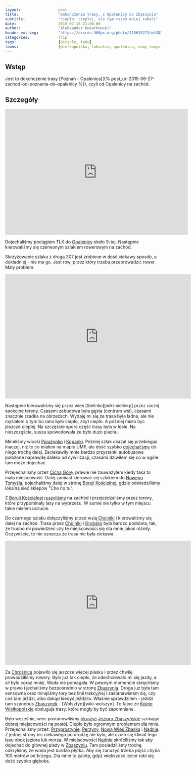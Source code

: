 ```yaml
---
layout:                 post
title:                  "Dokończenie trasy, z Opalenicy do Zbąszynia"
subtitle:               "ciepło, cieplej, ale tym razem mniej robali"
date:                   2015-07-18 21:00:00
author:                 "Aleksander Kwiatkowski"
header-ext-img:         "https://drscdn.500px.org/photo/115639273/m%3D2048/6ab22b36dd0e19b727982449eac13533"
categories:             trip
tags:                   [bicycle, todo]
towns:                  [wielkopolska, lubuskie, opalenica, nowy_tomysl, zbaszyn]
---
```


[wiki-opalenica]:               https://pl.wikipedia.org/wiki/Opalenica
[wiki-sielinko]:                https://pl.wikipedia.org/wiki/Sielinko
[wiki-porazynko]:               https://pl.wikipedia.org/wiki/Pora%C5%BCynko
[wiki-kopanki]:                 https://pl.wikipedia.org/wiki/Kopanki_(wojew%C3%B3dztwo_wielkopolskie)
[wiki-cicha-gora]:              https://pl.wikipedia.org/wiki/Cicha_G%C3%B3ra
[wiki-nowy-tomysl]:             https://pl.wikipedia.org/wiki/Nowy_Tomy%C5%9Bl
[wiki-boruja-koscielna]:        https://pl.wikipedia.org/wiki/Boruja_Ko%C5%9Bcielna
[wiki-chojniki]:                https://pl.wikipedia.org/wiki/Chojniki_(wojew%C3%B3dztwo_wielkopolskie)
[wiki-grubsko]:                 https://pl.wikipedia.org/wiki/Grubsko
[wiki-chrosnica]:               https://pl.wikipedia.org/wiki/Chro%C5%9Bnica_(wie%C5%9B_w_wojew%C3%B3dztwie_wielkopolskim)
[wiki-zbaszyn]:                 https://pl.wikipedia.org/wiki/Zb%C4%85szy%C5%84
[wiki-zbaszynek]:               https://pl.wikipedia.org/wiki/Zb%C4%85szynek
[wiki-wolsztyn]:                https://pl.wikipedia.org/wiki/Wolsztyn
[wiki-koleje-wlkp]:             https://pl.wikipedia.org/wiki/Koleje_Wielkopolskie#Leszno_.E2.80.93_Zb.C4.85szynek_.28linia_328.29
[wiki-jezioro-zbaszynskie]:     https://pl.wikipedia.org/wiki/B%C5%82%C4%99dno_(jezioro)
[wiki-przyprostynia]:           https://pl.wikipedia.org/wiki/Przyprostynia
[wiki-perzyny]:                 https://pl.wikipedia.org/wiki/Perzyny_(wojew%C3%B3dztwo_wielkopolskie)
[wiki-nwz]:                     https://pl.wikipedia.org/wiki/Nowa_Wie%C5%9B_Zb%C4%85ska
[wiki-nadnia]:                  https://pl.wikipedia.org/wiki/N%C4%85dnia


[vimeo1]:               https://vimeo.com/134003453
[vimeo2]:               https://vimeo.com/134003465
[vimeo3]:               https://vimeo.com/134003476
[vimeo4]:               https://vimeo.com/134061947
[vimeo5]:               https://vimeo.com/134089401

Wstęp
-----

Jest to dokończenie trasy [Poznań - Opalenica]({% post_url 2015-06-27-zachod-od-poznania-do-opalenicy %}), czyli od
Opalenicy na zachód.

Szczegóły
---------

<iframe height='405' width='590' frameborder='0' allowtransparency='true' scrolling='no' src='http://www.strava.com/activities/348754063/embed/a41a7b13f32dbe875d55e72101226fc8e43a26a8'></iframe>

Dojechaliśmy pociągiem TLK do [Opalenicy][wiki-opalenica] około 9-tej. Następnie kierowaliśmy się czerwonym szlakiem rowerowym
na zachód.

Skrzyżowanie szlaku z drogą 307 jest zrobione w dość ciekawy sposób, a dokładniej - nie ma go. Jest rów, przez który trzeba
przeprowadzić rower. Mały problem.

<div class="vimeo"><iframe src='http://player.vimeo.com/video/134003453' width="600" height="400" frameborder="0" webkitAllowFullScreen mozallowfullscreen allowFullScreen> </iframe></div>


Następnie kierowaliśmy się przez wieś [Sielinko][wiki-sielinkp] przez raczej spokojne tereny. 
Czasami zabudowa była gęsta (centrum wsi), czasami
znacznie rzadka na obrzeżach. Wydaję mi się że trasa była ładna, ale nie myślałem o tym bo rano było ciepło, zbyt ciepło. A później
miało być jeszcze cieplej. Na szczęście spora część trasy była w lesie. Na nieszczęście, susza spowodowała że było dużo piachu.

Mineliśmy wioski [Porażynko][wiki-porazynko] i [Kopanki][wiki-kopanki]. Później szlak okazał się przebiegać inaczej,
niż to co miałem na mapie UMP, ale dość szybko
[dojechaliśmy][vimeo2] do niego trochę dalej. Zaciekawiły mnie bardzo przystanki autobusowe położone naprawdę daleko od
cywilizacji, czasami dziwiłem się co w ogóle tam może dojechać.

Przejechaliśmy przez [Cichą Górę][wiki-cicha-gora], prawie nie zauważyłem kiedy taka to mała miejscowość. Dalej zamiast
kierować się szlakiem do [Nowego Tomyśla][wiki-nowy-tomysl],
pojechaliśmy dalej w stronę [Boruji Kościelnej][wiki-boruja-koscielna], gdzie odwiedziliśmy lokalną sieć sklepów "Cho no tu".

Z [Boruji Kościelnej][wiki-boruja-koscielna] [ruszyliśmy][vimeo3] na zachód i przejeżdzaliśmy przez tereny,
które przypominały lasy na wybrzeżu. W sumie
nie tylko w tym miejscu takie miałem uczucie.

Do czarnego szlaku dołączyliśmy przed wsią [Chojniki][wiki-chojniki] i kierowaliśmy się dalej na zachód. Trasa przez
[Chojniki][wiki-chojniki] i [Grubsko][wiki-grubsko]
była bardzo podobna, tak, że trudno mi powiedzieć czy te miejscowości się dla mnie jakoś róźniły. Oczywiście, to nie oznacza
że trasa nie była ciekawa.

<div class="vimeo"><iframe src='http://player.vimeo.com/video/134061947' width="600" height="400" frameborder="0" webkitAllowFullScreen mozallowfullscreen allowFullScreen> </iframe></div>

Za [Chrośnicą][wiki-chrosnica] pojawiło się jeszcze więcej piasku i przez chwilę prowadziliśmy rowery. Było już tak ciepło,
że odechciewało mi się
jazdy, a sił było coraz mniej. Woda nie pomagała. W pewnym momencie skręciliśmy w prawo i jechaliśmy bezpośrednio w stronę
[Zbąszynia][wiki-zbaszyn]. Droga już była tam sensowna oraz minęliśmy tory bez linii trakcyjnej i zastanawiałem się, czy coś tam jeździ, albo
dokąd kiedyś jeździło. Właśnie sprawdziłem - jeździ tam
szynobus [Zbąszynek][wiki-zbaszynek] - [Wolsztyn][wiki-wolszyn]. To fajne że [Koleje Wielkopolskie][wiki-koleje-wlkp]
obsługuja trasy, które mogły by być zapomniane.

Było wcześnie, wiec postanowiliśmy [okrążyć][vimeo5] [Jezioro Zbąszyńskie][wiki-jezioro-zbaszynskie]
szukając dobrej miejscowości na postój. Ciepło było
ogromnym problemem dla mnie. Przejechaliśmy przez: [Przyprostynie][wiki-przyprostynia],
[Perzyny][wiki-perzyny], [Nową Wieś Zbąską][wiki-nwz] i [Nądnie][wiki-nadnia]. Z jednej strony nic
ciekawego po drodzę nie było, ale czuło się klimat tego lasu obok jeziora lub morza. W miejscowości [Nądnie][wiki-nadnia]
skróciliśmy
tak aby dojechać do głównej plaży w [Zbąszyniu][wiki-zbaszyn]. Tam posiedziliśmy trochę, odkryliśmy że woda jest
bardzo płytka. Aby się
zanużyć trzeba pójść chyba 100 metrów od brzegu. Dla mnie to zaleta, gdyż większość jezior robi się dość szybko głęboka.